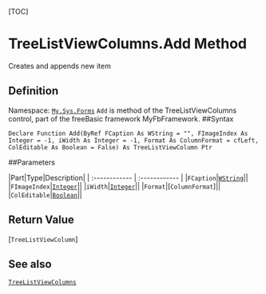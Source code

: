 [TOC]
# TreeListViewColumns.Add Method
Creates and appends new item
## Definition
Namespace: [`My.Sys.Forms`](My.Sys.Forms.md)
`Add` is method of the TreeListViewColumns control, part of the freeBasic framework MyFbFramework.
##Syntax
```freeBasic
Declare Function Add(ByRef FCaption As WString = "", FImageIndex As Integer = -1, iWidth As Integer = -1, Format As ColumnFormat = cfLeft, ColEditable As Boolean = False) As TreeListViewColumn Ptr
```

##Parameters

|Part|Type|Description|
| :------------ | :------------ |
|`FCaption`|[`WString`]("https://www.freebasic.net/wiki/KeyPgWString")||
|`FImageIndex`|[`Integer`]("https://www.freebasic.net/wiki/KeyPgInteger")||
|`iWidth`|[`Integer`]("https://www.freebasic.net/wiki/KeyPgInteger")||
|`Format`|[`ColumnFormat`]||
|`ColEditable`|[`Boolean`]("https://www.freebasic.net/wiki/KeyPgBoolean")||

## Return Value
[`TreeListViewColumn`]
## See also
[`TreeListViewColumns`](TreeListViewColumns.md)
